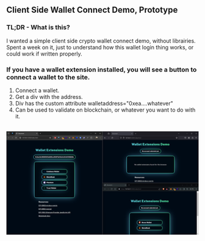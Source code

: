 ## Client Side Wallet Connect Demo, Prototype

### TL;DR - What is this?

I wanted a simple client side crypto wallet connect demo, without librairies.
Spent a week on it, just to understand how this wallet login thing works, or could work if written properly.

### If you have a wallet extension installed, you will see a button to connect a wallet to the site.

1. Connect a wallet.
2. Get a div with the address.
3. Div has the custom attribute walletaddress="0xea....whatever"
4. Can be used to validate on blockchain, or whatever you want to do with it.

<br />

<img src="./assets/screenshot.png" widht="100%" />